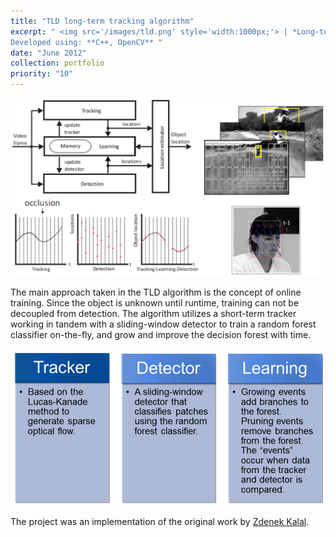 ```yaml
---
title: "TLD long-term tracking algorithm"
excerpt: " <img src='/images/tld.png' style='width:1000px;'> | *Long-term tracking of previously unknown objects in unconstrained environments.* <br> <br>
Developed using: **C++, OpenCV** "
date: "June 2012"
collection: portfolio
priority: "10"
---
```


<img src='/images/tld.png'>

The  main  approach  taken  in  the  TLD  algorithm  is  the  concept  of  online  training.  Since the object is unknown until runtime, training can not be decoupled from detection. The algorithm utilizes a short-term tracker working in tandem with a sliding-window detector to train a random forest classifier on-the-fly, and grow and improve the decision forest with time. 

<img src='/images/tld2.png'>


The project was an implementation of the original work by [Zdenek Kalal](http://kahlan.eps.surrey.ac.uk/featurespace/tld/).